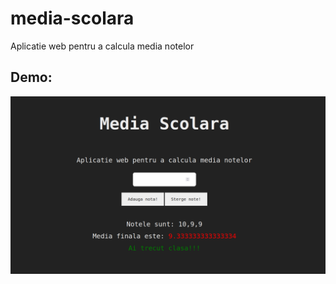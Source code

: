 # media-scolara

Aplicatie web pentru a calcula media notelor

## Demo:

<img src="./assets/demo.png"></img>
